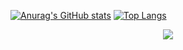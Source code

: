 [![Anurag's GitHub stats](https://github-readme-stats.vercel.app/api?username=jianqianyan&theme=graywhite&card_width=200px)](https://github.com/anuraghazra/github-readme-stats)
[![Top Langs](https://github-readme-stats.vercel.app/api/top-langs/?username=jianqianyan&layout=compact&card_width=400px&card_height=300px)](https://github.com/anuraghazra/github-readme-stats)
<div align="center"> <img src="https://activity-graph.herokuapp.com/graph?username=jianqianyan&theme=xcode" /> </div>
